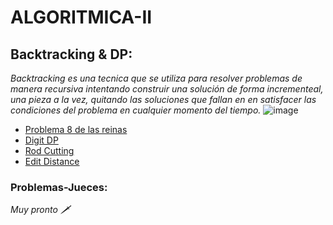# ALGORITMICA-II
## Backtracking & DP:
_Backtracking es una tecnica que se utiliza para resolver problemas de manera recursiva intentando construir una solución de forma incrementeal, una pieza a la vez, quitando las soluciones que fallan en en satisfacer las condiciones del problema en cualquier momento del tiempo._
![image](https://user-images.githubusercontent.com/80688833/130369969-b91fe49a-9e3e-4405-90ff-76069d271adc.png)

- [Problema 8 de las reinas](8Queens)
- [Digit DP](DigitDP)
- [Rod Cutting](RodCutting)
- [Edit Distance](EditDistance)

### Problemas-Jueces:
_Muy pronto 🗡️_